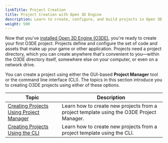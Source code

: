 ```yaml
---
linkTitle: Project Creation
title: Project Creation with Open 3D Engine
description: Learn to create, configure, and build projects in Open 3D Engine.
weight: 500
---
```


Now that you've [installed Open 3D Engine (O3DE)](../setup), you're ready to create your first O3DE project. Projects define and configure the set of code and assets that make up your game or other application. Projects need a project directory, which you can create anywhere that's convenient to you—within the O3DE directory itself, somewhere else on your computer, or even on a network drive.

You can create a project using either the GUI-based **Project Manager** tool or the command line interface (CLI). The topics in this section introduce you to creating O3DE projects using either of these options.

| Topic | Description |
| - | - |
| [Creating Projects Using Project Manager](./creating-projects-using-project-manager) | Learn how to create new projects from a project template using the O3DE Project Manager. |
| [Creating Projects Using the CLI](./creating-projects-using-cli) | Learn how to create new projects from a project template using the CLI. |
